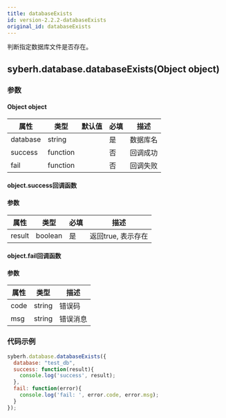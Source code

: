 ```yaml
---
title: databaseExists
id: version-2.2.2-databaseExists
original_id: databaseExists
---
```



判断指定数据库文件是否存在。


## syberh.database.databaseExists(Object object)
### **参数**
#### Object object
| 属性     | 类型   | 默认值  |  必填 | 描述                         |
| ---------- | ------- | -------- | ---------------- | ----------------------------------|
| database | string |        | 是       | 数据库名                           |
| success | function |        | 否       | 回调成功                    |
| fail   | function |        | 否       | 回调失败                    |

#### object.success回调函数
#### 参数
| 属性     | 类型    | 必填 | 描述                     |
| ---------- | ------- | -------- | ---------------------- |
| result | boolean  | 是     | 返回true, 表示存在  |

#### object.fail回调函数
#### 参数
| 属性 | 类型   | 描述     |
| ---- | ------ | -------- |
| code | string | 错误码   |
| msg  | string | 错误消息 |



### **代码示例**
``` javascript
syberh.database.databaseExists({
  database: "test_db",
  success: function(result){
    console.log('success', result);
  },
  fail: function(error){
    console.log('fail: ', error.code, error.msg);
  }
});
```

